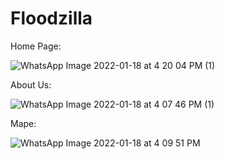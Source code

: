# Floodzilla

Home Page:

![WhatsApp Image 2022-01-18 at 4 20 04 PM (1)](https://user-images.githubusercontent.com/66934832/149923886-1b912c64-b178-4acc-848c-399b8e0c6647.jpeg)


About Us:




![WhatsApp Image 2022-01-18 at 4 07 46 PM (1)](https://user-images.githubusercontent.com/66934832/149921504-7cdb679e-9ef1-4fca-a87c-69c420c65e91.jpeg)


Mape:




![WhatsApp Image 2022-01-18 at 4 09 51 PM](https://user-images.githubusercontent.com/66934832/149921794-1058954e-8838-4709-b81e-e15f4f9f334b.jpeg)




